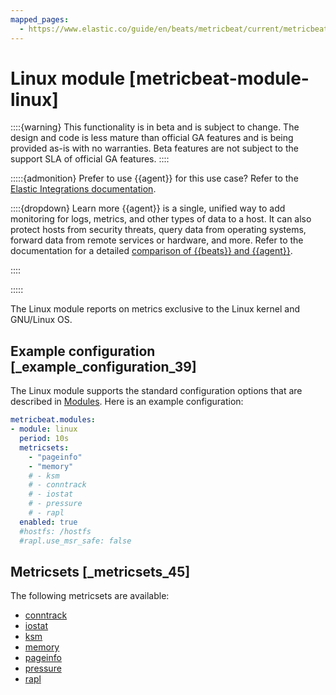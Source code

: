 ```yaml
---
mapped_pages:
  - https://www.elastic.co/guide/en/beats/metricbeat/current/metricbeat-module-linux.html
---
```


# Linux module [metricbeat-module-linux]

::::{warning}
This functionality is in beta and is subject to change. The design and code is less mature than official GA features and is being provided as-is with no warranties. Beta features are not subject to the support SLA of official GA features.
::::


:::::{admonition} Prefer to use {{agent}} for this use case?
Refer to the [Elastic Integrations documentation](integration-docs://reference/linux.md).

::::{dropdown} Learn more
{{agent}} is a single, unified way to add monitoring for logs, metrics, and other types of data to a host. It can also protect hosts from security threats, query data from operating systems, forward data from remote services or hardware, and more. Refer to the documentation for a detailed [comparison of {{beats}} and {{agent}}](docs-content://reference/fleet/index.md).

::::


:::::


The Linux module reports on metrics exclusive to the Linux kernel and GNU/Linux OS.


## Example configuration [_example_configuration_39]

The Linux module supports the standard configuration options that are described in [Modules](/reference/metricbeat/configuration-metricbeat.md). Here is an example configuration:

```yaml
metricbeat.modules:
- module: linux
  period: 10s
  metricsets:
    - "pageinfo"
    - "memory"
    # - ksm
    # - conntrack
    # - iostat
    # - pressure
    # - rapl
  enabled: true
  #hostfs: /hostfs
  #rapl.use_msr_safe: false
```


## Metricsets [_metricsets_45]

The following metricsets are available:

* [conntrack](/reference/metricbeat/metricbeat-metricset-linux-conntrack.md)
* [iostat](/reference/metricbeat/metricbeat-metricset-linux-iostat.md)
* [ksm](/reference/metricbeat/metricbeat-metricset-linux-ksm.md)
* [memory](/reference/metricbeat/metricbeat-metricset-linux-memory.md)
* [pageinfo](/reference/metricbeat/metricbeat-metricset-linux-pageinfo.md)
* [pressure](/reference/metricbeat/metricbeat-metricset-linux-pressure.md)
* [rapl](/reference/metricbeat/metricbeat-metricset-linux-rapl.md)








